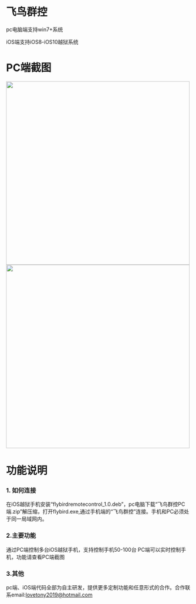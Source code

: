 # 飞鸟群控
pc电脑端支持win7+系统

iOS端支持iOS8-iOS10越狱系统
# PC端截图
<img src="https://github.com/bandy101/flybirdremotecontroller/blob/master/%E6%88%AA%E5%9B%BE/1.png" width="500px" />

<img src="https://github.com/bandy101/flybirdremotecontroller/blob/master/%E6%88%AA%E5%9B%BE/2.png" width="500px" />

# 功能说明

###  1. 如何连接
在iOS越狱手机安装“flybirdremotecontrol_1.0.deb”，pc电脑下载“飞鸟群控PC端.zip”解压缩，打开flybird.exe,通过手机端的“飞鸟群控”连接。手机和PC必须处于同一局域网内。

###  2.主要功能
通过PC端控制多台iOS越狱手机，支持控制手机50-100台
PC端可以实时控制手机，功能请查看PC端截图

###  3.其他
pc端、iOS端代码全部为自主研发，提供更多定制功能和任意形式的合作。合作联系email:lovetony2019@hotmail.com
